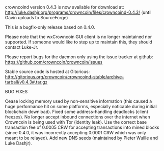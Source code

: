 crowncoind version 0.4.3 is now available for download at:
http://luke.dashjr.org/programs/crowncoin/files/crowncoind-0.4.3/ (until Gavin uploads to SourceForge)

This is a bugfix-only release based on 0.4.0.

Please note that the wxCrowncoin GUI client is no longer maintained nor supported. If someone would like to step up to maintain this, they should contact Luke-Jr.

Please report bugs for the daemon only using the issue tracker at github:
https://github.com/crowncoin/crowncoin/issues

Stable source code is hosted at Gitorious:
http://gitorious.org/crowncoin/crowncoind-stable/archive-tarball/v0.4.3#.tar.gz

BUG FIXES

Cease locking memory used by non-sensitive information (this caused a huge performance hit on some platforms, especially noticable during initial blockchain download).
Fixed some address-handling deadlocks (client freezes).
No longer accept inbound connections over the internet when Crowncoin is being used with Tor (identity leak).
Use the correct base transaction fee of 0.0005 CRW for accepting transactions into mined blocks (since 0.4.0, it was incorrectly accepting 0.0001 CRW which was only meant to be relayed).
Add new DNS seeds (maintained by Pieter Wuille and Luke Dashjr).

